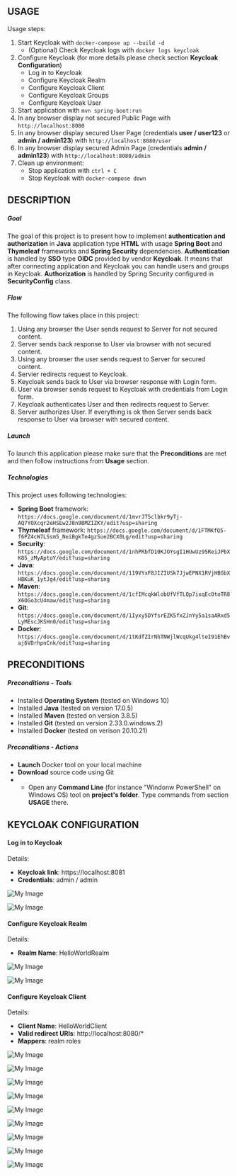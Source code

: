 USAGE
-----

Usage steps:
1. Start Keycloak with `docker-compose up --build -d`
     * (Optional) Check Keycloak logs with `docker logs keycloak`
1. Configure Keycloak (for more details please check section **Keycloak Configuration**)
     * Log in to Keycloak
     * Configure Keycloak Realm
     * Configure Keycloak Client
     * Configure Keycloak Groups
     * Configure Keycloak User
1. Start application with `mvn spring-boot:run`
1. In any browser display not secured Public Page with `http://localhost:8080`
1. In any browser display secured User Page (credentials **user / user123** or **admin / admin123**) with `http://localhost:8080/user`
1. In any browser display secured Admin Page (credentials **admin / admin123**) with `http://localhost:8080/admin`
1. Clean up environment:
    * Stop application with `ctrl + C`
    * Stop Keycloak with `docker-compose down`


DESCRIPTION
-----------

##### Goal
The goal of this project is to present how to implement **authentication and authorization** in **Java** application type **HTML** with usage **Spring Boot** and **Thymeleaf** frameworks and **Spring Security** dependencies. **Authentication** is handled by **SSO** type **OIDC** provided by vendor **Keycloak**. It means that after connecting application and Keycloak you can handle users and groups in Keycloak. **Authorization** is handled by Spring Security configured in **SecurityConfig** class.

##### Flow
The following flow takes place in this project:
1. Using any browser the User sends request to Server for not secured content.
1. Server sends back response to User via browser with not secured content.
1. Using any browser the user sends request to Server for secured content.
1. Servier redirects request to Keycloak.
1. Keycloak sends back to User via browser response with Login form.
1. User via browser sends request to Keycloak with credentials from Login form. 
1. Keycloak authenticates User and then redirects request to Server.
1. Server authorizes User. If everything is ok then Server sends back response to User via browser with secured content.

##### Launch
To launch this application please make sure that the **Preconditions** are met and then follow instructions from **Usage** section.

##### Technologies
This project uses following technologies:
* **Spring Boot** framework: `https://docs.google.com/document/d/1mvrJT5clbkr9yTj-AQ7YOXcqr2eHSEw2J8n9BMZIZKY/edit?usp=sharing`
* **Thymeleaf** framework: `https://docs.google.com/document/d/1FTMKfQ5-f6PZ4cW7LSsm5_NeiBgkTe4gzSue2BCX0Lg/edit?usp=sharing`
* **Security**: `https://docs.google.com/document/d/1nhPRbfD10KJOYsgI1HUwUz95ReiJPbXK85_zMyAptoY/edit?usp=sharing`
* **Java**: `https://docs.google.com/document/d/119VYxF8JIZIUSk7JjwEPNX1RVjHBGbXHBKuK_1ytJg4/edit?usp=sharing`
* **Maven**: `https://docs.google.com/document/d/1cfIMcqkWlobUfVfTLQp7ixqEcOtoTR8X6OGo3cU4maw/edit?usp=sharing`
* **Git**: `https://docs.google.com/document/d/1Iyxy5DYfsrEZK5fxZJnYy5a1saARxd5LyMEscJKSHn0/edit?usp=sharing`
* **Docker**: `https://docs.google.com/document/d/1tKdfZIrNhTNWjlWcqUkg4lteI91EhBvaj6VDrhpnCnk/edit?usp=sharing`


PRECONDITIONS
-------------

##### Preconditions - Tools
* Installed **Operating System** (tested on Windows 10)
* Installed **Java** (tested on version 17.0.5)
* Installed **Maven** (tested on version 3.8.5)
* Installed **Git** (tested on version 2.33.0.windows.2)
* Installed **Docker** (tested on verison 20.10.21)

##### Preconditions - Actions
* **Launch** Docker tool on your local machine
* **Download** source code using Git 
* * Open any **Command Line** (for instance "Windonw PowerShell" on Windows OS) tool on **project's folder**. Type commands from section **USAGE** there.


KEYCLOAK CONFIGURATION
------------------

#### Log in to Keycloak

Details:
* **Keycloak link**: https://localhost:8081
* **Credentials**: admin / admin

![My Image](images/login-01.png)

![My Image](images/login-02.png)

#### Configure Keycloak Realm

Details:
* **Realm Name**: HelloWorldRealm

![My Image](images/realm-01.png)

![My Image](images/realm-02.png)

#### Configure Keycloak Client

Details:
* **Client Name**: HelloWorldClient
* **Valid redirect URIs**: http://localhost:8080/*
* **Mappers**: realm roles

![My Image](images/client-01.png)

![My Image](images/client-02.png)

![My Image](images/client-03.png)

![My Image](images/client-04.png)

![My Image](images/client-05.png)

![My Image](images/client-06.png)

![My Image](images/client-07.png)

![My Image](images/client-08.png)

![My Image](images/client-09.png)

